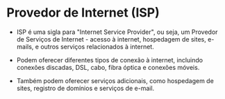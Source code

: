 # Provedor de Internet (ISP)

- ISP é uma sigla para "Internet Service Provider", ou seja, um Provedor de Serviços de Internet - acesso à internet, hospedagem de sites, e-mails, e outros serviços relacionados à internet. 

- Podem oferecer diferentes tipos de conexão à internet, incluindo conexões discadas, DSL, cabo, fibra óptica e conexões móveis. 

- Também podem oferecer serviços adicionais, como hospedagem de sites, registro de domínios e serviços de e-mail.